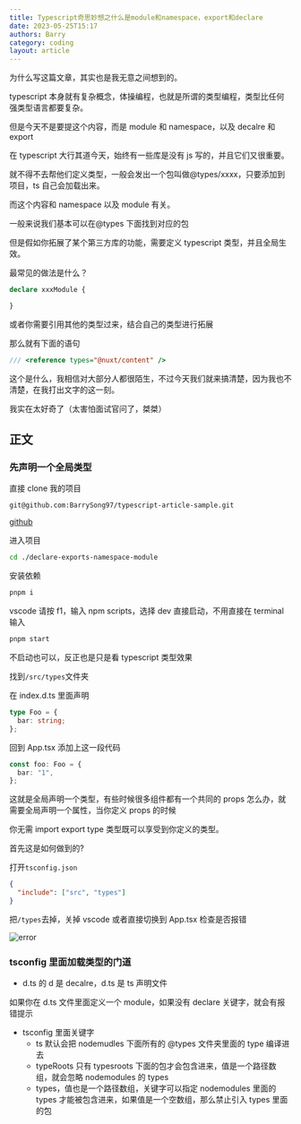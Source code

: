 ```yaml
---
title: Typescript奇思妙想之什么是module和namespace，export和declare
date: 2023-05-25T15:17
authors: Barry
category: coding
layout: article
---
```


为什么写这篇文章，其实也是我无意之间想到的。

typescript 本身就有复杂概念，体操编程，也就是所谓的类型编程，类型比任何强类型语言都要复杂。

但是今天不是要提这个内容，而是 module 和 namespace，以及 decalre 和 export

在 typescript 大行其道今天，始终有一些库是没有 js 写的，并且它们又很重要。

就不得不去帮他们定义类型，一般会发出一个包叫做@types/xxxx，只要添加到项目，ts 自己会加载出来。

而这个内容和 namespace 以及 module 有关。

一般来说我们基本可以在@types 下面找到对应的包

但是假如你拓展了某个第三方库的功能，需要定义 typescript 类型，并且全局生效。

最常见的做法是什么？

```typescript
declare xxxModule {

}
```

或者你需要引用其他的类型过来，结合自己的类型进行拓展

那么就有下面的语句

```typescript
/// <reference types="@nuxt/content" />
```

这个是什么，我相信对大部分人都很陌生，不过今天我们就来搞清楚，因为我也不清楚，在我打出文字的这一刻。

我实在太好奇了（太害怕面试官问了，桀桀）

## 正文

### 先声明一个全局类型

直接 clone 我的项目

```
git@github.com:BarrySong97/typescript-article-sample.git
```

[github](https://github.com/BarrySong97/typescript-article-sample)

进入项目

```bash
cd ./declare-exports-namespace-module
```

安装依赖

```bash
pnpm i
```

vscode 请按 f1，输入 npm scripts，选择 dev 直接启动，不用直接在 terminal 输入

```bash
pnpm start
```

不启动也可以，反正也是只是看 typescript 类型效果

找到`/src/types`文件夹

在 index.d.ts 里面声明

```typescript
type Foo = {
  bar: string;
};
```

回到 App.tsx 添加上这一段代码

```typescript
const foo: Foo = {
  bar: "1",
};
```

这就是全局声明一个类型，有些时候很多组件都有一个共同的 props 怎么办，就需要全局声明一个属性，当你定义 props 的时候

你无需 import export type 类型既可以享受到你定义的类型。

首先这是如何做到的?

打开`tsconfig.json`

```json
{
  "include": ["src", "types"]
}
```

把`/types`去掉，关掉 vscode 或者直接切换到 App.tsx 检查是否报错

![error](https://images-1253529509.cos.ap-chengdu.myqcloud.com/%E5%BE%AE%E4%BF%A1%E5%9B%BE%E7%89%87_20230525165935.png)

### tsconfig 里面加载类型的门道

- d.ts 的 d 是 decalre，d.ts 是 ts 声明文件

如果你在 d.ts 文件里面定义一个 module，如果没有 declare 关键字，就会有报错提示

- tsconfig 里面关键字
  - ts 默认会把 nodemudles 下面所有的 @types 文件夹里面的 type 编译进去
  - typeRoots 只有 typesroots 下面的包才会包含进来，值是一个路径数组，就会忽略 nodemodules 的 types
  - types，值也是一个路径数组，关键字可以指定 nodemodules 里面的 types 才能被包含进来，如果值是一个空数组，那么禁止引入 types 里面的包

